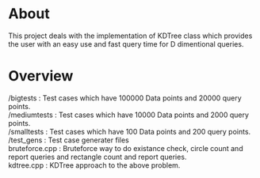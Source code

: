 # About 
This project deals with the implementation of KDTree class which provides the
user with an easy use and fast query time for D dimentional queries.

# Overview
/bigtests : Test cases which have 100000 Data points and 20000 query
points.<br/>
/mediumtests : Test cases which have 10000 Data points and 2000 query
points.<br/>
/smalltests : Test cases which have 100 Data points and 200 query points.<br/>
/test_gens : Test case generater files<br/>
bruteforce.cpp : Bruteforce way to do existance check, circle count and report
queries and rectangle count and report queries.<br/>
kdtree.cpp : KDTree approach to the above problem.<br/>
